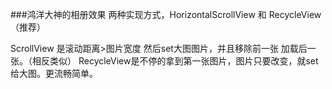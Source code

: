 ###鸿洋大神的相册效果
两种实现方式，HorizontalScrollView 和 RecycleView（推荐）

ScrollView 是滚动距离>图片宽度 然后set大图图片，并且移除前一张 加载后一张。（相反类似）
RecycleView是不停的拿到第一张图片，图片只要改变，就set给大图。更流畅简单。